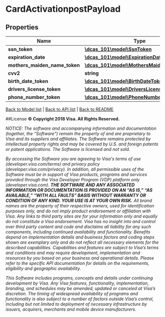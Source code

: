 # CardActivationpostPayload

## Properties
Name | Type | Description | Notes
------------ | ------------- | ------------- | -------------
**ssn_token** | [**\dcas_101\model\SsnToken**](SsnToken.md) |  | [optional] 
**expiration_date** | [**\dcas_101\model\ExpirationDate**](ExpirationDate.md) |  | [optional] 
**mothers_maiden_name_token** | [**\dcas_101\model\MothersMaidenNameToken**](MothersMaidenNameToken.md) |  | [optional] 
**cvv2** | **string** |  | [optional] 
**birth_date_token** | [**\dcas_101\model\BirthDateToken**](BirthDateToken.md) |  | [optional] 
**drivers_license_token** | [**\dcas_101\model\DriversLicenseToken**](DriversLicenseToken.md) |  | [optional] 
**phone_number_token** | [**\dcas_101\model\PhoneNumberToken**](PhoneNumberToken.md) |  | [optional] 

[Back to Model list](../../README.md#documentation-for-models)   |   [Back to API list](../../README.md#documentation-for-api-endpoints)   |   [Back to README](../../README.md)



##License
**© Copyright 2018 Visa. All Rights Reserved.**

*NOTICE: The software and accompanying information and documentation (together, the “Software”) remain the property of
and are proprietary to Visa and its suppliers and affiliates. The Software remains protected by intellectual property
rights and may be covered by U.S. and foreign patents or patent applications. The Software is licensed and not sold.*

*By accessing the Software you are agreeing to Visa's terms of use (developer.visa.com/terms) and privacy policy (developer.visa.com/privacy).
In addition, all permissible uses of the Software must be in support of Visa products, programs and services provided
through the Visa Developer Program (VDP) platform only (developer.visa.com). **THE SOFTWARE AND ANY ASSOCIATED
INFORMATION OR DOCUMENTATION IS PROVIDED ON AN “AS IS,” “AS AVAILABLE,” “WITH ALL FAULTS” BASIS WITHOUT WARRANTY OR
CONDITION OF ANY KIND. YOUR USE IS AT YOUR OWN RISK.** All brand names are the property of their respective owners, used for identification purposes only, and do not imply
product endorsement or affiliation with Visa. Any links to third party sites are for your information only and equally
do not constitute a Visa endorsement. Visa has no insight into and control over third party content and code and disclaims
all liability for any such components, including continued availability and functionality. Benefits depend on implementation
details and business factors and coding steps shown are exemplary only and do not reflect all necessary elements for the
described capabilities. Capabilities and features are subject to Visa’s terms and conditions and may require development,
implementation and resources by you based on your business and operational details. Please refer to the specific
API documentation for details on the requirements, eligibility and geographic availability.*

*This Software includes programs, concepts and details under continuing development by Visa. Any Visa features,
functionality, implementation, branding, and schedules may be amended, updated or canceled at Visa’s discretion.
The timing of widespread availability of programs and functionality is also subject to a number of factors outside Visa’s control,
including but not limited to deployment of necessary infrastructure by issuers, acquirers, merchants and mobile device manufacturers.*